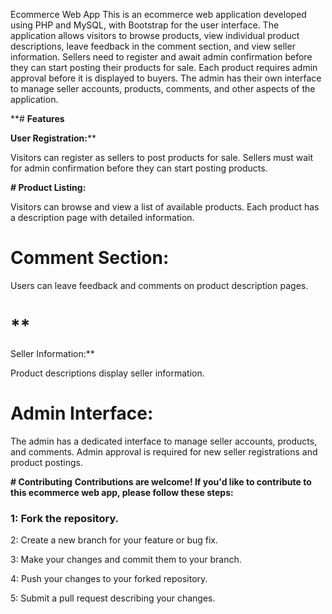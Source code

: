Ecommerce Web App
This is an ecommerce web application developed using PHP and MySQL, with Bootstrap for the user interface. The application allows visitors to browse products, view individual product descriptions, leave feedback in the comment section, and view seller information. Sellers need to register and await admin confirmation before they can start posting their products for sale. Each product requires admin approval before it is displayed to buyers. The admin has their own interface to manage seller accounts, products, comments, and other aspects of the application.

**# **Features**


**User Registration:****

Visitors can register as sellers to post products for sale.
Sellers must wait for admin confirmation before they can start posting products.

**# Product Listing:**

Visitors can browse and view a list of available products.
Each product has a description page with detailed information.

# **Comment Section:**

Users can leave feedback and comments on product description pages.
# **
Seller Information:**

Product descriptions display seller information.

# **Admin Interface:**

The admin has a dedicated interface to manage seller accounts, products, and comments.
Admin approval is required for new seller registrations and product postings.



**# Contributing**
**Contributions are welcome! If you'd like to contribute to this ecommerce web app, please follow these steps:**

### 1: Fork the repository.

2: Create a new branch for your feature or bug fix.

3: Make your changes and commit them to your branch.

4: Push your changes to your forked repository.

5: Submit a pull request describing your changes.
